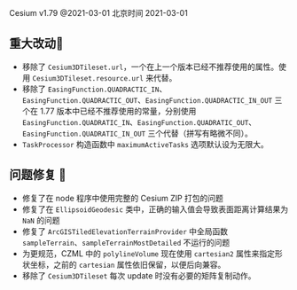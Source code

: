Cesium v1.79  @2021-03-01 北京时间 2021-03-01

## 重大改动📣

- 移除了 `Cesium3DTileset.url`，一个在上一个版本已经不推荐使用的属性。使用 `Cesium3DTileset.resource.url` 来代替。
- 移除了 `EasingFunction.QUADRACTIC_IN`、`EasingFunction.QUADRACTIC_OUT`、`EasingFunction.QUADRACTIC_IN_OUT` 三个在 1.77 版本中已经不推荐使用的常量，分别使用 `EasingFunction.QUADRATIC_IN`、`EasingFunction.QUADRATIC_OUT`、`EasingFunction.QUADRATIC_IN_OUT` 三个代替（拼写有略微不同）。
- `TaskProcessor` 构造函数中 `maximumActiveTasks` 选项默认设为无限大。

## 问题修复 🔧

- 修复了在 node 程序中使用完整的 Cesium ZIP 打包的问题
- 修复了在 `EllipsoidGeodesic` 类中，正确的输入值会导致表面距离计算结果为 `NaN` 的问题
- 修复了 `ArcGISTiledElevationTerrainProvider` 中全局函数 `sampleTerrain`、`sampleTerrainMostDetailed` 不运行的问题
- 为更规范，CZML 中的 `polylineVolume` 现在使用 `cartesian2` 属性来指定形状坐标，之前的 `cartesian` 属性依旧保留，以便后向兼容。
- 移除了 `Cesium3DTileset` 每次 update 时没有必要的矩阵复制动作。

